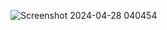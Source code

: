 ![Screenshot 2024-04-28 040454](https://github.com/ItzBotHulk/Python_Projects/assets/117466114/346d4935-8bf8-472d-9a26-044708a9e1b8)
